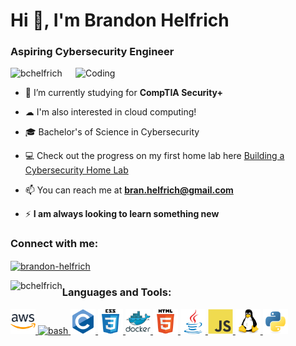 <h1 align="left">Hi 👋, I'm Brandon Helfrich</h1>
<h3 align="left">Aspiring Cybersecurity Engineer</h3>
<img align="right" alt="Coding" width="400" src="https://media4.giphy.com/media/qgQUggAC3Pfv687qPC/giphy.gif?cid=790b7611b088305c3044e555af03d72e0ebb087600f4b539&rid=giphy.gif&ct=g">

<p align="left"> <img src="https://komarev.com/ghpvc/?username=bchelfrich&label=Profile%20views&color=0e75b6&style=flat" alt="bchelfrich" /> </p>

- 🌱 I’m currently studying for **CompTIA Security+**

- ☁  I'm also interested in cloud computing!

- 🎓 Bachelor's of Science in Cybersecurity

- 💻 Check out the progress on my first home lab here [Building a Cybersecurity Home Lab](https://www.youtube.com/watch?v=6aE3Gyt8i_k&t=2s)

- 📫 You can reach me at **bran.helfrich@gmail.com**

- ⚡ **I am always looking to learn something new**

<h3 align="left">Connect with me:</h3>
<p align="left">
<a href="https://linkedin.com/in/brandon-helfrich" target="blank"><img align="center" src="https://raw.githubusercontent.com/rahuldkjain/github-profile-readme-generator/master/src/images/icons/Social/linked-in-alt.svg" alt="brandon-helfrich" height="30" width="40" /></a>
</p>

<p><img align="left" src="https://github-readme-stats.vercel.app/api/top-langs?username=bchelfrich&show_icons=true&locale=en&layout=compact" alt="bchelfrich" /></p>

<h3 align="left">Languages and Tools:</h3>
<p align="left"> <a href="https://aws.amazon.com" target="_blank" rel="noreferrer"> <img src="https://raw.githubusercontent.com/devicons/devicon/master/icons/amazonwebservices/amazonwebservices-original-wordmark.svg" alt="aws" width="40" height="40"/> </a> <a href="https://www.gnu.org/software/bash/" target="_blank" rel="noreferrer"> <img src="https://www.vectorlogo.zone/logos/gnu_bash/gnu_bash-icon.svg" alt="bash" width="40" height="40"/> </a> <a href="https://www.cprogramming.com/" target="_blank" rel="noreferrer"> <img src="https://raw.githubusercontent.com/devicons/devicon/master/icons/c/c-original.svg" alt="c" width="40" height="40"/> </a> <a href="https://www.w3schools.com/css/" target="_blank" rel="noreferrer"> <img src="https://raw.githubusercontent.com/devicons/devicon/master/icons/css3/css3-original-wordmark.svg" alt="css3" width="40" height="40"/> </a> <a href="https://www.docker.com/" target="_blank" rel="noreferrer"> <img src="https://raw.githubusercontent.com/devicons/devicon/master/icons/docker/docker-original-wordmark.svg" alt="docker" width="40" height="40"/> </a> <a href="https://www.w3.org/html/" target="_blank" rel="noreferrer"> <img src="https://raw.githubusercontent.com/devicons/devicon/master/icons/html5/html5-original-wordmark.svg" alt="html5" width="40" height="40"/> </a> <a href="https://www.java.com" target="_blank" rel="noreferrer"> <img src="https://raw.githubusercontent.com/devicons/devicon/master/icons/java/java-original.svg" alt="java" width="40" height="40"/> </a> <a href="https://developer.mozilla.org/en-US/docs/Web/JavaScript" target="_blank" rel="noreferrer"> <img src="https://raw.githubusercontent.com/devicons/devicon/master/icons/javascript/javascript-original.svg" alt="javascript" width="40" height="40"/> </a> <a href="https://www.linux.org/" target="_blank" rel="noreferrer"> <img src="https://raw.githubusercontent.com/devicons/devicon/master/icons/linux/linux-original.svg" alt="linux" width="40" height="40"/> </a> <a href="https://www.python.org" target="_blank" rel="noreferrer"> <img src="https://raw.githubusercontent.com/devicons/devicon/master/icons/python/python-original.svg" alt="python" width="40" height="40"/> </a> </p>


